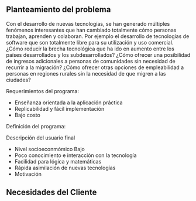 ## Planteamiento del problema
Con el desarrollo de nuevas tecnologías, se han generado múltiples fenómenos interesantes que han cambiado totalmente cómo personas trabajan, aprenden y colaboran. Por ejemplo el desarrollo de tecnologías de software que son totalmente libre para su utilización y uso comercial.
¿Cómo reducir la brecha tecnológica que ha ido en aumento entre los países desarrollados y los subdesarrollados?
¿Cómo ofrecer una posibilidad de ingresos adicionales a personas de comunidades sin necesidad de recurrir a la migración?
¿Cómo ofrecer otras opciones de empleabilidad a personas en regiones rurales sin la necesidad de que migren a las ciudades?

Requerimientos del programa:
- Enseñanza orientada a la aplicación práctica
- Replicabilidad y fácil implementación
- Bajo costo

Definición del programa:



Descripción del usuario final
- Nivel socioeconmómico Bajo
- Poco conocimiento e interacción con la tecnología 
- Facilidad para lógica y matemáticas
- Rápida asimilación de nuevas tecnologías 
- Motivación

Necesidades del Cliente
- 